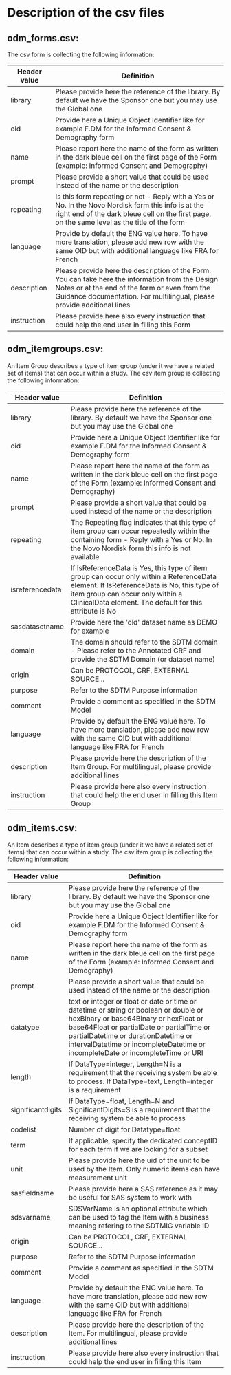 # Description of the csv files

## odm_forms.csv:

The csv form is collecting the following information:

| Header value | Definition |
| ------------ | ---------- |
| library      | Please provide here the reference of the library. By default we have the Sponsor one but you may use the Global one |
| oid          | Provide here a Unique Object Identifier like for example F.DM for the Informed Consent & Demography form |
| name         | Please report here the name of the form as written in the dark bleue cell on the first page of the Form (example: Informed Consent and Demography) |
| prompt       | Please provide a short value that could be used instead of the name or the description |
| repeating    | Is this form repeating or not - Reply with a Yes or No. In the Novo Nordisk form this info is at the right end of the dark bleue cell on the first page, on the same level as the title of the form |
| language     | Provide by default the ENG value here. To have more translation, please add new row with the same OID but with additional language like FRA for French |
| description  | Please provide here the description of the Form. You can take here the information from the Design Notes or at the end of the form or even from the Guidance documentation. For multilingual, please provide additional lines |
| instruction  | Please provide here also every instruction that could help the end user in filling this Form |

## odm_itemgroups.csv:

An Item Group describes a type of item group (under it we have a related set of items) that can occur within a study.
The csv item group is collecting the following information:

| Header value | Definition |
| ------------ | ---------- |
| library      | Please provide here the reference of the library. By default we have the Sponsor one but you may use the Global one |
| oid          | Provide here a Unique Object Identifier like for example F.DM for the Informed Consent & Demography form |
| name         | Please report here the name of the form as written in the dark bleue cell on the first page of the Form (example: Informed Consent and Demography) |
| prompt       | Please provide a short value that could be used instead of the name or the description |
| repeating    | The Repeating flag indicates that this type of item group can occur repeatedly within the containing form - Reply with a Yes or No. In the Novo Nordisk form this info is not available |
| isreferencedata | If IsReferenceData is Yes, this type of item group can occur only within a ReferenceData element. If IsReferenceData is No, this type of item group can occur only within a ClinicalData element. The default for this attribute is No |
| sasdatasetname | Provide here the 'old' dataset name as DEMO for example |
| domain | The domain should refer to the SDTM domain - Please refer to the Annotated CRF and provide the SDTM Domain (or dataset name) |
| origin | Can be PROTOCOL, CRF, EXTERNAL SOURCE... |
| purpose | Refer to the SDTM Purpose information |
| comment | Provide a comment as specified in the SDTM Model |
| language     | Provide by default the ENG value here. To have more translation, please add new row with the same OID but with additional language like FRA for French |
| description  | Please provide here the description of the Item Group. For multilingual, please provide additional lines |
| instruction  | Please provide here also every instruction that could help the end user in filling this Item Group |

## odm_items.csv:

An Item describes a type of item group (under it we have a related set of items) that can occur within a study.
The csv item group is collecting the following information:

| Header value  | Definition |
| ------------- | ---------- |
| library       | Please provide here the reference of the library. By default we have the Sponsor one but you may use the Global one |
| oid           | Provide here a Unique Object Identifier like for example F.DM for the Informed Consent & Demography form |
| name          | Please report here the name of the form as written in the dark bleue cell on the first page of the Form (example: Informed Consent and Demography) |
| prompt        | Please provide a short value that could be used instead of the name or the description |
| datatype      | text or integer or float or date or time or datetime or string or boolean or double or hexBinary or base64Binary or hexFloat or base64Float or partialDate or partialTime or partialDatetime or durationDatetime or intervalDatetime or incompleteDatetime or incompleteDate or incompleteTime or URI |
| length        | If DataType=integer, Length=N is a requirement that the receiving system be able to process. If DataType=text, Length=integer is a requirement |
| significantdigits | If DataType=float, Length=N and SignificantDigits=S is a requirement that the receiving system be able to process |
| codelist      | Number of digit for Datatype=float |
| term          | If applicable, specify the dedicated conceptID for each term if we are looking for a subset |
| unit          | Please provide here the uid of the unit to be used by the Item. Only numeric items can have measurement unit |
| sasfieldname  | Please provide here a SAS reference as it may be useful for SAS system to work with |
| sdsvarname    | SDSVarName is an optional attribute which can be used to tag the Item with a business meaning refering to the SDTMIG variable ID |
| origin        | Can be PROTOCOL, CRF, EXTERNAL SOURCE... |
| purpose       | Refer to the SDTM Purpose information |
| comment       | Provide a comment as specified in the SDTM Model |
| language      | Provide by default the ENG value here. To have more translation, please add new row with the same OID but with additional language like FRA for French |
| description   | Please provide here the description of the Item. For multilingual, please provide additional lines |
| instruction   | Please provide here also every instruction that could help the end user in filling this Item |

